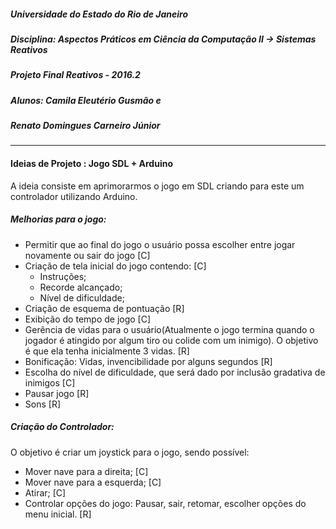 ##### Universidade do Estado do Rio de Janeiro
##### Disciplina: Aspectos Práticos em Ciência da Computação II  → Sistemas Reativos
##### Projeto Final Reativos  - 2016.2

##### Alunos: Camila Eleutério Gusmão e
##### Renato Domingues Carneiro Júnior
---
#### Ideias de Projeto : Jogo SDL + Arduino

A ideia consiste em aprimorarmos o jogo em SDL criando para este um controlador utilizando Arduino.

##### Melhorias para o jogo:
* Permitir que ao final do jogo o usuário possa escolher entre jogar novamente ou sair do jogo [C]
* Criação de tela inicial do jogo contendo: [C]
    * Instruções;
    * Recorde alcançado;
    * Nível de dificuldade;
* Criação de esquema de pontuação [R]
* Exibição do tempo de jogo [C]
* Gerência de vidas para o usuário(Atualmente o jogo termina quando o jogador é atingido por algum tiro ou colide com um inimigo). O objetivo é que ela tenha inicialmente 3 vidas.  [R]
* Bonificação: Vidas, invencibilidade por alguns segundos [R]
* Escolha do nível de dificuldade, que será dado por inclusão gradativa de inimigos [C]
* Pausar jogo [R]
* Sons [R]

##### Criação do Controlador:
O objetivo é criar um joystick para o jogo, sendo possível:
 * Mover nave para a direita; [C]
 * Mover nave para a esquerda; [C]
 * Atirar; [C]
 * Controlar opções do jogo: Pausar, sair, retomar, escolher opções do menu inicial. [R]
